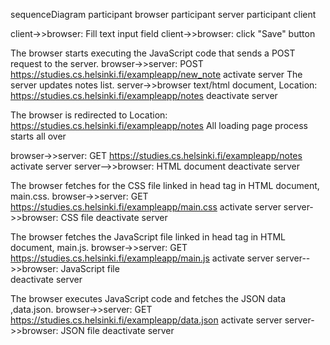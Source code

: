 sequenceDiagram
  participant browser 
  participant server
  participant client

  client->>browser: Fill text input field
  client->>browser: click "Save" button

  The browser starts executing the JavaScript code that sends a POST request to the server.
  browser->>server: POST https://studies.cs.helsinki.fi/exampleapp/new_note
  activate server 
  The server updates notes list.
  server->>browser text/html document, Location: https://studies.cs.helsinki.fi/exampleapp/notes 
  deactivate server

  The browser is redirected to Location: https://studies.cs.helsinki.fi/exampleapp/notes
  All loading page process starts all over
  
  browser->>server: GET https://studies.cs.helsinki.fi/exampleapp/notes 
  activate server 
  server-->>browser: HTML document 
  deactivate server

  The browser fetches for the CSS file linked in head tag in HTML document, main.css. 
  browser->>server: GET https://studies.cs.helsinki.fi/exampleapp/main.css
  activate server
  server->>browser: CSS file
  deactivate server

  The browser fetches the JavaScript file linked in head tag in HTML document, main.js. 
  browser->>server: GET https://studies.cs.helsinki.fi/exampleapp/main.js
  activate server 
  server-->>browser: JavaScript file  
  deactivate server

  The browser executes JavaScript code and fetches the JSON data ,data.json.
  browser->>server: GET https://studies.cs.helsinki.fi/exampleapp/data.json
  activate server
  server->>browser: JSON file
  deactivate server
  
